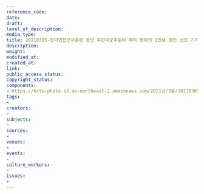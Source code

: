```yaml
---
reference_code: 
date: 
draft: 
level_of_description: 
media_type: 
title: 20210305-한미연합군사훈련 중단 주한미군주둔비 폐지 평화의 1만보 행진 선포 기자회견, 평화의 1만보 걷기
description: 
weight: 
modified_at: 
created_at: 
link: 
public_access_status: 
copyright_status: 
components:
- https://kctu-photo.s3.ap-northeast-2.amazonaws.com/2021년/3월/20210305-한미연합군사훈련+중단+주한미군주둔비+폐지+평화의+1만보+행진+선포+기자회견,+평화의+1만보+걷기/_1DX3268.jpg
tags:
- 
creators:
- 
subjects:
- 
sources:
- 
venues:
- 
events:
- 
culture_workers:
- 
issues:
- 
---
```

